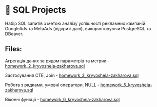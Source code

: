# 🧠 SQL Projects

Набір SQL запитів з метою аналізу успішності рекламних кампаній GoogleAds та MetaAds (відкриті дані), використовуючи PostgreSQL та DBeaver.

## Files:
Агрегація даних за рядом параметрів та метрик - [homework_2_kryvosheia-zakharova.sql](homework_2_kryvosheia-zakharova.sql)  

Застосування CTE, Join  - [homework_3_kryvosheia-zakharova.sql](homework_3_kryvosheia-zakharova.sql) 

Робота з рядками, умовні оператори, NULL - [homework_5_kryvosheia-zakharova.sql](homework_5_kryvosheia-zakharova.sql)

Віконні функції - [homework_6_kryvosheia-zakharova.sql](homework_6_kryvosheia-zakharova.sql)  
